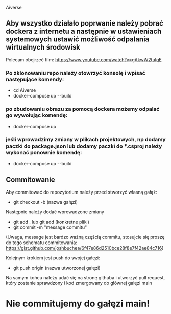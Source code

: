 Aiverse

## Aby wszystko działało poprwanie należy pobrać dockera z internetu a następnie w ustawieniach systemowych ustawić możliwość odpalania wirtualnych środowisk
Polecam obejrzeć film: https://www.youtube.com/watch?v=gAkwW2tuIqE


### Po zklonowaniu repo należy otowrzyć konsolę i wpisać następujące komendy:

 - cd Aiverse
 - docker-compose up --build

### po zbudowaniu obrazu za pomocą dockera możemy odpalać go wywołując komendę:
 - docker-compose up

### jeśli wprowadzimy zmiany w plikach projektowych, np dodamy paczki do package.json lub dodamy paczki do *.csproj należy wykonać ponownie komendę:
 - docker-compose up --build

## Commitowanie

Aby commitować do repozytorium należy przed stworzyć własną gałąź:
 - git checkout -b (nazwa gałęzi)

Następnie należy dodać wprowadzone zmiany
 - git add . lub git add (konkretne pliki)
 - git commit -m "message commitu"

(Uwaga, message jest bardzo ważną częścią commitu, stosujcie się proszę do tego schematu commitowania: https://gist.github.com/joshbuchea/6f47e86d2510bce28f8e7f42ae84c716)

Kolejnym krokiem jest push do swojej gałęzi:
 - git push origin (nazwa utworzonej gałęzi)

Na samym końcu należy udać się na stronę githuba i utworzyć pull request, który zostanie sprawdzony i kod zmergowany do głównej gałęzi main

# Nie commitujemy do gałęzi main!
